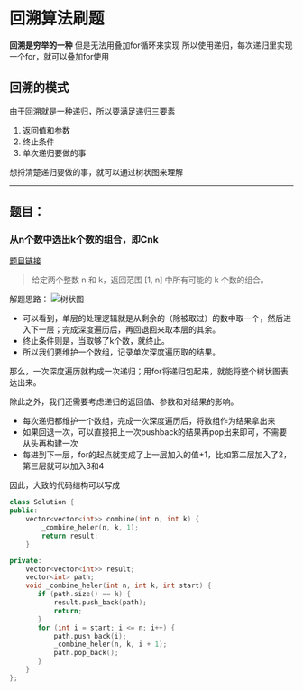 # 回溯算法刷题
**回溯是穷举的一种**
但是无法用叠加for循环来实现
所以使用递归，每次递归里实现一个for，就可以叠加for使用
## 回溯的模式
由于回溯就是一种递归，所以要满足递归三要素
1. 返回值和参数
2. 终止条件
3. 单次递归要做的事 

想捋清楚递归要做的事，就可以通过树状图来理解
___
## 题目：
### 从n个数中选出k个数的组合，即Cnk
[题目链接](https://leetcode.cn/problems/combinations/)
> 给定两个整数 n 和 k，返回范围 [1, n] 中所有可能的 k 个数的组合。

解题思路：
 ![树状图](https://code-thinking-1253855093.file.myqcloud.com/pics/20201123195223940.png)

- 可以看到，单层的处理逻辑就是从剩余的（除被取过）的数中取一个，然后进入下一层；完成深度遍历后，再回退回来取本层的其余。
- 终止条件则是，当取够了k个数，就终止。
- 所以我们要维护一个数组，记录单次深度遍历取的结果。

那么，一次深度遍历就构成一次递归；用for将递归包起来，就能将整个树状图表达出来。

除此之外，我们还需要考虑递归的返回值、参数和对结果的影响。

- 每次递归都维护一个数组，完成一次深度遍历后，将数组作为结果拿出来
- 如果回退一次，可以直接把上一次pushback的结果再pop出来即可，不需要从头再构建一次
- 每进到下一层，for的起点就变成了上一层加入的值+1，比如第二层加入了2，第三层就可以加入3和4

因此，大致的代码结构可以写成

```c++
class Solution {
public:
    vector<vector<int>> combine(int n, int k) {
        _combine_heler(n, k, 1);
        return result;
    }

private:
    vector<vector<int>> result;
    vector<int> path;
    void _combine_heler(int n, int k, int start) {
       if (path.size() == k) {
           result.push_back(path);
           return;
       }
       for (int i = start; i <= n; i++) {
           path.push_back(i);
           _combine_heler(n, k, i + 1);
           path.pop_back();
       }
    }
};
